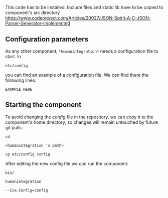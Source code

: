 ```
```
#
``` humanintegration
```
This code has to be installed. Include files and static lib have to be copied to component's src directory
https://www.codeproject.com/Articles/20027/JSON-Spirit-A-C-JSON-Parser-Generator-Implemented


## Configuration parameters
As any other component,
``` *humanintegration* ```
needs a configuration file to start. In

    etc/config

you can find an example of a configuration file. We can find there the following lines:

    EXAMPLE HERE


## Starting the component
To avoid changing the *config* file in the repository, we can copy it to the component's home directory, so changes will remain untouched by future git pulls:

    cd

``` <humanintegration 's path> ```

    cp etc/config config

After editing the new config file we can run the component:

    bin/

```humanintegration ```

    --Ice.Config=config
